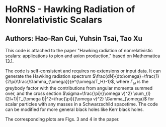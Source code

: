 # HoRNS - Hawking Radiation of Nonrelativistic Scalars
## Authors: Hao-Ran Cui, Yuhsin Tsai, Tao Xu
This code is attached to the paper "Hawking radiation of nonrelativistic scalars: applications to pion and axion production," based on Mathematica 13.1. 

The code is self-consistent and requires no extensions or input data. It can generate the Hawking radiation spectrum $\frac{dN}{dtd\omega}=\frac{1}{2\pi}\frac{\Gamma_{\omega}}{e^{\omega/T_H}-1}$, where $\Gamma_{\omega}$ is the greybody factor with the contributions from angular momenta summed over, and the cross section $\sigma=\frac{\pi}{(\omega v)^2} \sum_{l}(2l+1)|T_{\omega l}|^2=\frac{\pi}{(\omega v)^2} \Gamma_{\omega}$ for scalar particles with any masses in a Schwarzschild spacetime. The code can be modified for more general black holes like Kerr black holes.

The corresponding plots are Figs. 3 and 4 in the paper.


